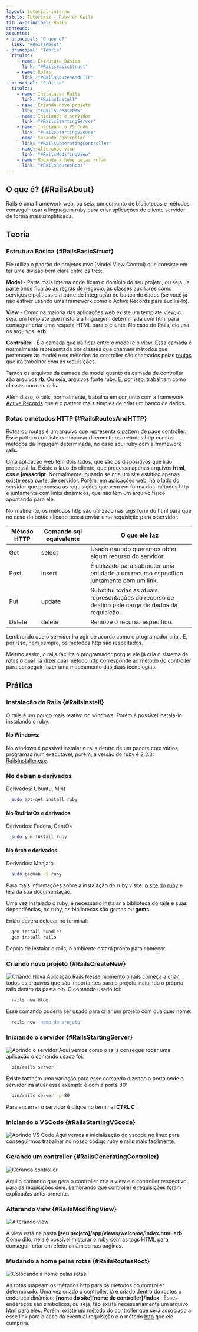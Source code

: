 ```yaml
---
layout: tutorial-interno
titulo: Tutoriais - Ruby on Rails
titulo-principal: Rails
conteudo:
assuntos:
- principal: "O que é?"
  link: "#RailsAbout"
- principal: "Teoria"
  titulos:
    - name: Estrutura Básica
      link: "#RailsBasicStruct"
    - name: Rotas
      link: "#RailsRoutesAndHTTP"
- principal: "Prática"
  titulos:
    - name: Instalação Rails
      link: "#RailsInstall"
    - name: Criando novo projeto
      link: "#RailsCreateNew"
    - name: Iniciando o servidor
      link: "#RailsStartingServer"
    - name: Iniciando o VS Code  
      link: "#RailsStartingVScode"
    - name: Gerando controller
      link: "#RailsGeneratingController"
    - name: Alterando view
      link: "#RailsModifingView"
    - name: Mudando a home pelas rotas
      link: "#RailsRoutesRoot"    
---
```


## O que é? {#RailsAbout}
Rails é uma framework web, ou seja, um conjunto de bibliotecas e métodos conseguir usar a linguagem ruby para criar aplicações de cliente servidor de forma mais simplificada.

## Teoria

### Estrutura Básica {#RailsBasicStruct}

Ele utiliza o padrão de projetos mvc (Model View Control) que consiste em ter uma divisão bem clara entre os três:

**Model** - Parte mais interna onde ficam o domínio do seu projeto, ou seja , a parte onde ficarão as regras de negócio, as classes auxiliares como serviços e políticas e a parte de integração de banco de dados (se você já não estiver usando uma framework como o Active Records para auxilia-lo).

**View** - Como na maioria das aplicações web existe um template view, ou seja, um template que mistura a linguagem determinada com html para conseguir criar uma respota HTML para o cliente. No caso do Rails, ele usa os arquivos **.erb**.

**Controller** - É a camada que irá ficar entre o model e o view. Essa camada é normalmente representada por classes que chamam métodos que pertencem ao model e os métodos do controller são chamados pelas [routas](#RailsRoutesAndHTTP) que irá trabalhar com as requisições.

Tantos os arquivos da camada de model quanto da camada de controller são arquivos **rb**. Ou seja, arquivos fonte ruby. E, por isso, trabalham como classes normais rails.

Além disso, o rails, normalmente, trabalha em conjunto com a framework [Active Records](#RailsActiveRecords) que é o pattern mais simples de criar um banco de dados.

### Rotas e métodos HTTP {#RailsRoutesAndHTTP}

Rotas ou routes é um arquivo que representa o pattern de page controller. Esse pattern consiste em mapear diremente os métodos http com os métodos da lingugem determinada, no caso aqui ruby com a framework rails.

Uma aplicação web tem dois lados, que são os dispositivos que irão processá-la. Existe o lado do cliente, que processa apenas arquivos **html**, **css** e **javascript**. Normalmente, quando se cria um site estático apenas existe essa parte, de servidor. Porém, em aplicações web, há o lado do servidor que processa as requisições que vem em forma dos métodos http e juntamente com links dinâmicos, que não têm um arquivo físico apontando para ele. 

Normalmente, os métodos http são utilizado nas tags form do html para que no caso do botão clicado possa enviar uma requisição para o servidor.

Método HTTP | Comando sql equivalente |O que ele faz
---|---|---
Get | select |Usado qaundo queremos obter algum recurso do servidor.
Post | insert |É utilizado para submeter uma entidade a um recurso específico juntamente com um link.
Put | update |Substitui todas as atuais representações do recurso de destino pela carga de dados da requisição.
Delete | delete | Remove o recurso específico.

Lembrando que o servidor irá agir de acordo como o programador criar. E, por isso, nem sempre, os métodos http são respeitados.

Mesmo assim, o rails facilita o programador porque ele já cria o sistema de rotas o qual irá dizer qual método http corresponde ao método do controller para conseguir fazer uma mapeamento das duas tecnologias.


## Prática

### Instalação do Rails {#RailsInstall}
O rails é um pouco mais reativo no windows. Porém é possível instalá-lo instalando o ruby. 

#### No Windows: 
No windows é possível instalar o rails dentro de um pacote com vários programas num executável, porém, a versão do ruby é 2.3.3:
[RailsInstaller.exe](https://s3.amazonaws.com/railsinstaller/Windows/railsinstaller-3.4.0.exe).

### No debian e derivados
Derivados: Ubuntu, Mint
~~~bash
  sudo apt-get install ruby
~~~

#### No RedHatOs e derivados
Derivados: Fedora, CentOs 
~~~bash
  sudo yum install ruby
~~~
#### No Arch e derivados
Derivados: Manjaro

~~~bash
  sudo pacman -S ruby
~~~

Para mais informações sobre a instalação do ruby visite: [o site do ruby](https://www.ruby-lang.org/pt/documentation/installation/#rubyinstaller) e leia da sua documentação.

Uma vez instalado o ruby, é necessário instalar a biblioteca do rails e suas dependências, no ruby, as bibliotecas são gemas ou **gems**

Então deverá colocar no terminal:
~~~bash
  gem install bundler
  gem install rails
~~~

Depois de instalar o rails, o ambiente estará pronto para começar.

### Criando novo projeto {#RailsCreateNew}
![Criando Nova Aplicação Rails](/assets/images/gifs/rails/j/01-RailsCreateNew.gif)
Nesse momento o rails começa a criar todos os arquivos que são importantes para o projeto incluindo o próprio rails dentro da pasta bin. O comando usado foi:
~~~bash
  rails new blog
~~~
Esse comando poderia ser usado para criar um projeto com qualquer nome:
~~~bash
  rails new 'nome do projeto'

~~~

### Iniciando o servidor {#RailsStartingServer}
![Abrindo o servidor](/assets/images/gifs/rails/j/02-RailsStartingServer-J.gif)
Aqui vemos como o rails consegue rodar uma aplicação o comando usado foi:

~~~bash
  bin/rails server
~~~

Existe também uma variação para esse comando dizendo a porta onde o servidor irá atuar esse exemplo é com a porta 80:

~~~bash
  bin/rails server -p 80
~~~

Para encerrar o servidor é clique no terminal **CTRL  C** .

### Iniciando o VSCode {#RailsStartingVScode}
![Abrindo VS Code](/assets/images/gifs/rails/v/03-RailsStartingVScode.gif)
Aqui vemos a inicialização do vscode no linux para conseguirmos trabalhar no nosso código ruby e rails mais facilmente.

### Gerando um controller {#RailsGeneratingController}
![Gerando controller](/assets/images/gifs/rails/j/03-RailsCreatingController.gif)

Aqui o comando que gera o controller cria a view e o controller respectivo para as requisições dele. Lembrando que [controller](#RailsBasicStruct) e [requisições](#RailsRoutesAndHTTP) foram explicadas anteriormente.

### Alterando view {#RailsModifingView}
![Alterando view](/assets/images/gifs/rails/j/06-ViewHelloRails.gif)

A view está na pasta **[seu projeto]/app/views/welcome/index.html.erb**. [Como dito](#RailsBasicStruct), nela é possível misturar o ruby com as tags HTML para conseguir criar um efeito dinâmico nas páginas.

### Mudando a home pelas rotas {#RailsRoutesRoot}
![Colocando a home pelas rotas](/assets/images/gifs/rails/j/05-RailsSettingRoute.gif)

As rotas mapeam os métodos http para os métodos do controller determinado. Uma vez criado o controller, já é criado dentro do routes o endereço dinâmico: **[nome do site][nome do controller]/index** . Esses endereços são simbólicos, ou seja, tão existe necessariamente um arquivo html para eles. Porém, existe um método do controller que será associado a esse link para o caso da eventual requisição e o método [http](#RailsRoutesAndHTTP) que ele cumprirá.


